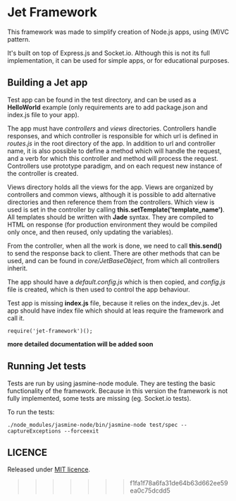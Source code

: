 # Jet Framework

This framework was made to simplify creation of Node.js apps, using (M)VC pattern.

It's built on top of Express.js and Socket.io. Although this is not its full implementation,
it can be used for simple apps, or for educational purposes.

## Building a Jet app

Test app can be found in the test directory, and can be used as a **HelloWorld** example (only requirements are to add
package.json and index.js file to your app).

The app must have *controllers* and *views* directories. Controllers handle responses, and which controller is responsible
for which url is defined in *routes.js* in the root directory of the app. In addition to url and controller name, it is 
also possible to define a method which will handle the request, and a verb for which this controller and method will 
process the request. Controllers use prototype paradigm, and on each request new instance of the controller is created.

Views directory holds all the views for the app. Views are organized by controllers and common views, although it is 
possible to add alternative directories and then reference them from the controllers. Which view is used is set in the
controller by calling **this.setTemplate('template_name')**. All templates should be written with **Jade** syntax.
They are compiled to HTML on response (for production environment they would be compiled only once, and then reused,
only updating the variables).

From the controller, when all the work is done, we need to call **this.send()** to send the response back to client.
There are other methods that can be used, and can be found in *core/JetBaseObject*, from which all controllers inherit.

The app should have a *default.config.js* which is then copied, and *config.js* file is created, which is then used to
control the app behaviour.

Test app is missing **index.js** file, because it relies on the index_dev.js. Jet app should have index file which
should at leas require the framework and call it.

```
require('jet-framework')();
```

**more detailed documentation will be added soon**

## Running Jet tests

Tests are run by using jasmine-node module. They are testing the basic functionality of the framework.
Because in this version the framework is not fully implemented, some tests are missing (eg. Socket.io tests).

To run the tests:

```
./node_modules/jasmine-node/bin/jasmine-node test/spec --captureExceptions --forceexit
```

## LICENCE

Released under [MIT licence](http://mit-license.org/).
>>>>>>> f1fa1f78a6fa31de64b63d662ee59ea0c75dcdd5
